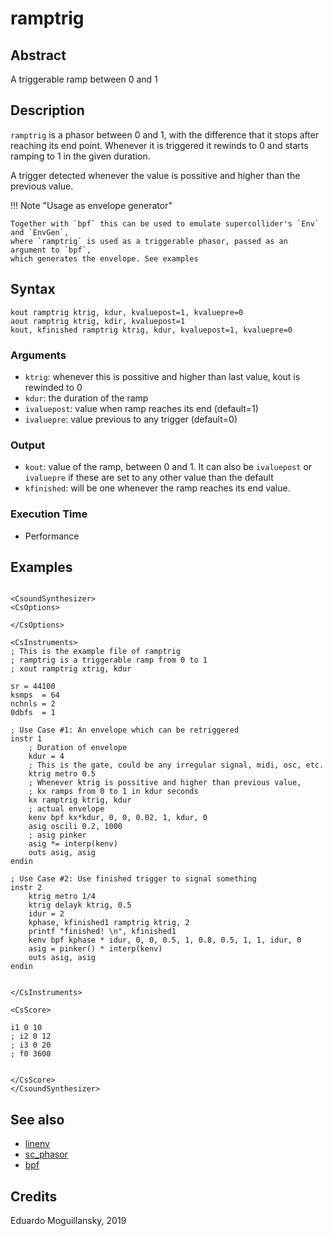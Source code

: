# ramptrig

## Abstract

A triggerable ramp between 0 and 1


## Description

`ramptrig` is a phasor between 0 and 1, with the difference that it stops after
reaching its end point. Whenever it is triggered it rewinds to 0 and starts
ramping to 1 in the given duration. 

A trigger detected whenever the value is possitive and higher than the previous value.

!!! Note "Usage as envelope generator"

    Together with `bpf` this can be used to emulate supercollider's `Env` and `EnvGen`,
    where `ramptrig` is used as a triggerable phasor, passed as an argument to `bpf`,
    which generates the envelope. See examples
    

## Syntax

```csound
kout ramptrig ktrig, kdur, kvaluepost=1, kvaluepre=0
aout ramptrig ktrig, kdir, kvaluepost=1
kout, kfinished ramptrig ktrig, kdur, kvaluepost=1, kvaluepre=0

```

### Arguments

* `ktrig`: whenever this is possitive and higher than last value, kout is rewinded to 0
* `kdur`: the duration of the ramp
* `ivaluepost`: value when ramp reaches its end (default=1)
* `ivaluepre`: value previous to any trigger (default=0)

### Output

* `kout`: value of the ramp, between 0 and 1. It can also be `ivaluepost` or `ivaluepre` if 
          these are set to any other value than the default
* `kfinished`: will be one whenever the ramp reaches its end value. 


### Execution Time

* Performance

## Examples


```csound 

<CsoundSynthesizer>
<CsOptions>

</CsOptions>

<CsInstruments>
; This is the example file of ramptrig
; ramptrig is a triggerable ramp from 0 to 1
; xout ramptrig xtrig, kdur

sr = 44100
ksmps  = 64
nchnls = 2
0dbfs  = 1

; Use Case #1: An envelope which can be retriggered
instr 1
    ; Duration of envelope
    kdur = 4
    ; This is the gate, could be any irregular signal, midi, osc, etc.    
    ktrig metro 0.5
    ; Whenever ktrig is possitive and higher than previous value, 
    ; kx ramps from 0 to 1 in kdur seconds
    kx ramptrig ktrig, kdur
    ; actual envelope
    kenv bpf kx*kdur, 0, 0, 0.02, 1, kdur, 0
    asig oscili 0.2, 1000
    ; asig pinker
    asig *= interp(kenv)
    outs asig, asig
endin

; Use Case #2: Use finished trigger to signal something
instr 2
    ktrig metro 1/4
    ktrig delayk ktrig, 0.5
    idur = 2
    kphase, kfinished1 ramptrig ktrig, 2
    printf "finished! \n", kfinished1
    kenv bpf kphase * idur, 0, 0, 0.5, 1, 0.8, 0.5, 1, 1, idur, 0
    asig = pinker() * interp(kenv)
    outs asig, asig
endin


</CsInstruments>

<CsScore>

i1 0 10
; i2 0 12
; i3 0 20
; f0 3600


</CsScore>
</CsoundSynthesizer>

```


## See also

* [linenv](linenv.md)
* [sc_phasor](https://csound.com/docs/manual/sc_phasor.html)
* [bpf](https://csound.com/docs/manual/bpf.html)

## Credits

Eduardo Moguillansky, 2019

